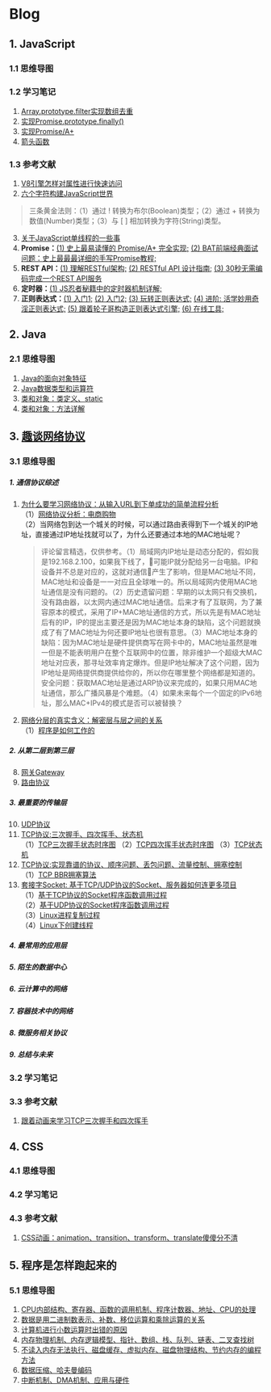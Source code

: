 # Blog
## 1. JavaScript
### 1.1 思维导图
### 1.2 学习笔记
  1. [Array.prototype.filter实现数组去重](./Notes/JavaScript/Array.prototype.filter实现数组去重.js)
  2. [实现Promise.prototype.finally()](./Notes/JavaScript/实现Promise.prototype.finally().js)  
  3. [实现Promise/A+](./Notes/JavaScript/实现Promise_A+.js)  
  4. [箭头函数](./Notes/JavaScript/note.md#arrow-function)
### 1.3 参考文献
  1. [V8引擎怎样对属性进行快速访问](https://github.com/xitu/gold-miner/blob/master/TODO/fast-properties-in-v8.md)   
  2. [六个字符构建JavaScript世界](https://mp.weixin.qq.com/s/9Qb9rEc3aTi7wj49vIkUTg)  
  > 三条黄金法则：（1）通过 ! 转换为布尔(Boolean)类型；（2）通过 + 转换为数值(Number)类型；（3）与 [ ] 相加转换为字符(String)类型。   
  3. [关于JavaScript单线程的一些事](https://github.com/JChehe/blog/blob/master/posts/%E5%85%B3%E4%BA%8EJavaScript%E5%8D%95%E7%BA%BF%E7%A8%8B%E7%9A%84%E4%B8%80%E4%BA%9B%E4%BA%8B.md)  
  4. **Promise：**[(1) 史上最易读懂的 Promise/A+ 完全实现;](https://zhuanlan.zhihu.com/p/21834559)  [(2) BAT前端经典面试问题：史上最最最详细的手写Promise教程;](https://juejin.im/post/5b2f02cd5188252b937548ab?utm_medium=fe&utm_source=weixinqun)
  5. **REST API：**[(1) 理解RESTful架构;](http://www.ruanyifeng.com/blog/2011/09/restful.html)  [(2) RESTful API 设计指南;](http://www.ruanyifeng.com/blog/2014/05/restful_api.html)  [(3) 30秒无需编码完成一个REST API服务](https://juejin.im/post/5b2b49d151882574b1588dd7?utm_source=gold_browser_extension)      
  6. **定时器：**[(1) JS忍者秘籍中的定时器机制详解;](https://juejin.im/post/5b25f190f265da595e3cc1ab?utm_source=gold_browser_extension)     
  7. **正则表达式：**[(1) 入门1;](https://segmentfault.com/a/1190000009324194)  [(2) 入门2;](http://www.runoob.com/w3cnote/regular-expression-30-minutes-tutorial.html)  [(3) 玩转正则表达式;](http://imweb.io/topic/56e804ef1a5f05dc50643106)  [(4) 进阶: 活学妙用奇淫正则表达式;](https://github.com/jawil/blog/issues/20)  [(5) 跟着轮子哥构造正则表达式引擎;](http://www.cppblog.com/vczh/archive/2008/05/22/50763.html)  [(6) 在线工具;](https://regexr.com/)

## 2. Java
### 2.1 思维导图
  1. [Java的面向对象特征](./MindMap/Java/Java的面向对象特征.png)
  2. [Java数据类型和运算符](./MindMap/Java/Java数据类型和运算符.png)
  3. [类和对象：类定义、static](./MindMap/Java/[类和对象]之类定义、static.png)
  4. [类和对象：方法详解](./MindMap/Java/[类和对象]之方法详解.png)

## 3. [趣谈网络协议](https://time.geekbang.org/column/intro/85)
### 3.1 思维导图
##### 1. 通信协议综述
  1. [为什么要学习网络协议：从输入URL到下单成功的简单流程分析](./MindMap/网络协议/为什么要学网络协议.png)    
    （1）[网络协议分析：电商购物](./MindMap/网络协议/网络协议例子-电商购物.jpg)   
    （2）当网络包到达一个城关的时候，可以通过路由表得到下一个城关的IP地址，直接通过IP地址找就可以了，为什么还要通过本地的MAC地址呢？
      > 评论留言精选，仅供参考。（1）局域网内IP地址是动态分配的，假如我是192.168.2.100，如果我下线了，可能IP就分配给另一台电脑。IP和设备并不总是对应的，这就对通信产生了影响，但是MAC地址不同，MAC地址和设备是一一对应且全球唯一的。所以局域网内使用MAC地址通信是没有问题的。（2）历史遗留问题：早期的以太网只有交换机，没有路由器，以太网内通过MAC地址通信。后来才有了互联网，为了兼容原本的模式，采用了IP+MAC地址通信的方式，所以先是有MAC地址后有的IP，IP的提出主要还是因为MAC地址本身的缺陷，这个问题就换成了有了MAC地址为何还要IP地址也很有意思。（3）MAC地址本身的缺陷：因为MAC地址是硬件提供商写在网卡中的，MAC地址虽然是唯一但是不能表明用户在整个互联网中的位置，除非维护一个超级大MAC地址对应表，那寻址效率肯定爆炸。但是IP地址解决了这个问题，因为IP地址是网络提供商提供给你的，所以你在哪里整个网络都是知道的。安全问题：获取MAC地址是通过ARP协议来完成的，如果只用MAC地址通信，那么广播风暴是个难题。（4）如果未来每个一个固定的IPv6地址，那么MAC+IPv4的模式是否可以被替换？

  2. [网络分层的真实含义：解密层与层之间的关系](./MindMap/网络协议/网络分层的真实含义.png)   
    （1）[程序是如何工作的](./MindMap/网络协议/程序是如何工作的.jpg)   
##### 2. 从第二层到第三层
  8. [网关Gateway](./MindMap/网络协议/网关Gateway.png)
  9. [路由协议](./MindMap/网络协议/路由协议.png)
##### 3. 最重要的传输层
  10. [UDP协议](./MindMap/网络协议/UDP协议.png)
  11. [TCP协议:三次握手、四次挥手、状态机](./MindMap/网络协议/TCP协议(上).png)    
    （1）[TCP三次握手状态时序图](./MindMap/网络协议/TCP三次握手状态时序图.jpg)
    （2）[TCP四次挥手状态时序图](./MindMap/网络协议/TCP四次挥手状态时序图.jpg)
    （3）[TCP状态机](./MindMap/网络协议/TCP状态机.jpg)
  12. [TCP协议:实现靠谱的协议、顺序问题、丢包问题、流量控制、拥塞控制](./MindMap/网络协议/TCP协议(下).png)    
    （1）[TCP BBR拥塞算法](./MindMap/网络协议/TCP_BBR拥塞算法.jpg)   
  13. [套接字Socket: 基于TCP/UDP协议的Socket、服务器如何连更多项目](./MindMap/网络协议/套接字Socket.png)    
    （1）[基于TCP协议的Socket程序函数调用过程](./MindMap/网络协议/基于TCP协议的Socket程序函数调用过程.jpg)  
    （2）[基于UDP协议的Socket程序函数调用过程](./MindMap/网络协议/基于UDP协议的Socket程序函数调用过程.jpg)  
    （3）[Linux进程复制过程](./MindMap/网络协议/Linux进程复制过程.jpg)  
    （4）[Linux下创建线程](./MindMap/网络协议/Linux下创建线程.jpg)  
##### 4. 最常用的应用层

##### 5. 陌生的数据中心

##### 6. 云计算中的网络

##### 7. 容器技术中的网络

##### 8. 微服务相关协议

##### 9. 总结与未来

### 3.2 学习笔记
### 3.3 参考文献
  1. [跟着动画来学习TCP三次握手和四次挥手](https://juejin.im/post/5b29d2c4e51d4558b80b1d8c)    

## 4. CSS
### 4.1 思维导图
### 4.2 学习笔记
### 4.3 参考文献
  1. [CSS动画：animation、transition、transform、translate傻傻分不清](https://juejin.im/post/5b137e6e51882513ac201dfb)    

## 5. 程序是怎样跑起来的
### 5.1 思维导图
  1. [CPU内部结构、寄存器、函数的调用机制、程序计数器、地址、CPU的处理](./MindMap/程序是怎样跑起来的/对程序员来说CPU是什么.png)
  2. [数据是用二进制数表示、补数、移位运算和乘除运算的关系](./MindMap/程序是怎样跑起来的/数据是用二进制数表示的.png)
  3. [计算机进行小数运算时出错的原因](./MindMap/程序是怎样跑起来的/计算机进行小数运算时出错的原因.png)
  4. [内存物理机制、内存逻辑模型、指针、数组、栈、队列、链表、二叉查找树](./MindMap/程序是怎样跑起来的/熟练使用有棱有角的内存.png)
  5. [不读入内存无法执行、磁盘缓存、虚拟内存、磁盘物理结构、节约内存的编程方法](./MindMap/程序是怎样跑起来的/内存和磁盘的亲密关系.png)
  6. [数据压缩、哈夫曼编码](./MindMap/程序是怎样跑起来的/数据压缩、哈夫曼编码.png)
  7. [中断机制、DMA机制、应用与硬件](./MindMap/程序是怎样跑起来的/硬件控制方法.png)